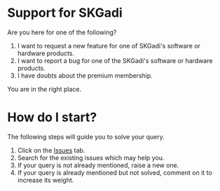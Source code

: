 # Support for SKGadi
Are you here for one of the following?
1. I want to request a new feature for one of SKGadi's software or hardware products.
1. I want to report a bug for one of the SKGadi's software or hardware products.
1. I have doubts about the premium membership.

You are in the right place.
# How do I start?
The following steps will guide you to solve your query.
1. Click on the [Issues](https://github.com/skgadi/support/issues) tab.
1. Search for the existing issues which may help you.
1. If your query is not already mentioned, raise a new one.
1. If your query is already mentioned but not solved, comment on it to increase its weight.
